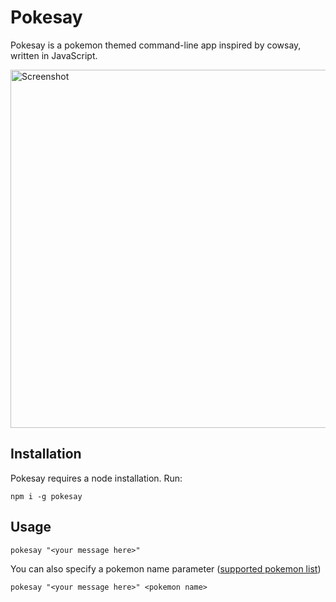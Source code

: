 # Pokesay
Pokesay is a pokemon themed command-line app inspired by cowsay, written in JavaScript.

<img width="573" alt="Screenshot" src="https://user-images.githubusercontent.com/2498062/206313078-5abfafa3-3d3e-486b-8a8d-c8453f6ebda5.png">

## Installation
Pokesay requires a node installation. Run:
```
npm i -g pokesay
```

## Usage
```
pokesay "<your message here>"
```

You can also specify a pokemon name parameter ([supported pokemon list](https://github.com/anvit/pokesay/tree/main/ascii/))
```
pokesay "<your message here>" <pokemon name>
```
